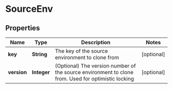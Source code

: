 

# SourceEnv


## Properties

Name | Type | Description | Notes
------------ | ------------- | ------------- | -------------
**key** | **String** | The key of the source environment to clone from |  [optional]
**version** | **Integer** | (Optional) The version number of the source environment to clone from. Used for optimistic locking |  [optional]



